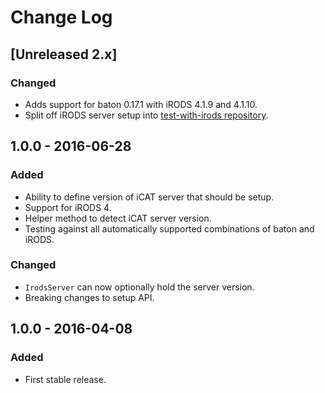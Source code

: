 # Change Log
## [Unreleased 2.x]
### Changed
- Adds support for baton 0.17.1 with iRODS 4.1.9 and 4.1.10.
- Split off iRODS server setup into [test-with-irods repository](https://github.com/wtsi-hgi/test-with-irods).


## 1.0.0 - 2016-06-28
### Added
- Ability to define version of iCAT server that should be setup.
- Support for iRODS 4.
- Helper method to detect iCAT server version.
- Testing against all automatically supported combinations of baton and iRODS.

### Changed
- `IrodsServer` can now optionally hold the server version.
- Breaking changes to setup API.


## 1.0.0 - 2016-04-08
### Added
- First stable release.
